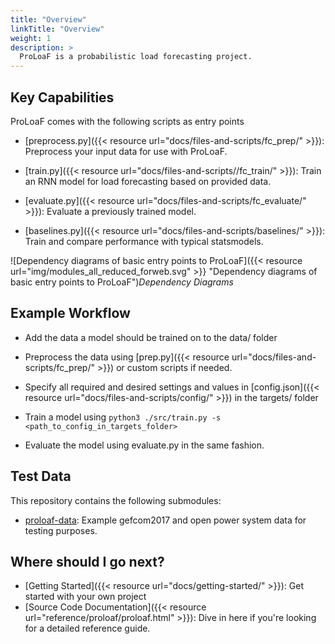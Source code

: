 ```yaml
---
title: "Overview"
linkTitle: "Overview"
weight: 1
description: >
  ProLoaF is a probabilistic load forecasting project.
---
```


## Key Capabilities

ProLoaF comes with the following scripts as entry points

- [preprocess.py]({{< resource url="docs/files-and-scripts/fc_prep/" >}}): Preprocess your input data for use with ProLoaF.

- [train.py]({{< resource url="docs/files-and-scripts//fc_train/" >}}): Train an RNN model for load forecasting based on provided data.

- [evaluate.py]({{< resource url="docs/files-and-scripts/fc_evaluate/" >}}): Evaluate a previously trained model.

- [baselines.py]({{< resource url="docs/files-and-scripts/baselines/" >}}): Train and compare performance with typical statsmodels.

![Dependency diagrams of basic entry points to ProLoaF]({{< resource url="img/modules_all_reduced_forweb.svg" >}} "Dependency diagrams of basic entry points to ProLoaF")*Dependency Diagrams*

## Example Workflow

* Add the data a model should be trained on to the data/ folder

* Preprocess the data using [prep.py]({{< resource url="docs/files-and-scripts/fc_prep/" >}}) or custom scripts if needed.

* Specify all required and desired settings and values in [config.json]({{< resource url="docs/files-and-scripts/config/" >}}) in the targets/ folder

* Train a model using `python3 ./src/train.py -s <path_to_config_in_targets_folder>`

* Evaluate the model using evaluate.py in the same fashion.

## Test Data

This repository contains the following submodules:
* [proloaf-data](https://git.rwth-aachen.de/acs/public/automation/plf/plf-data): Example gefcom2017 and open power system data for testing purposes.

## Where should I go next?

* [Getting Started]({{< resource url="docs/getting-started/" >}}): Get started with your own project
* [Source Code Documentation]({{< resource url="reference/proloaf/proloaf.html" >}}): Dive in here if you're looking for a detailed reference guide.
